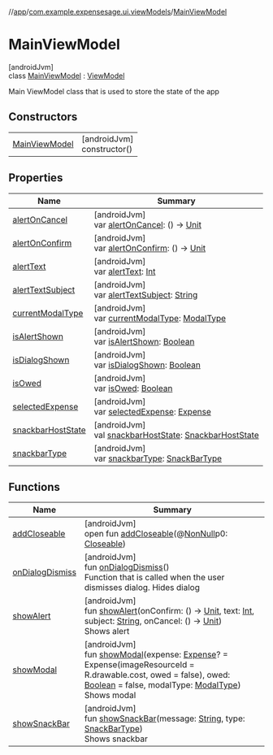 //[app](../../../index.md)/[com.example.expensesage.ui.viewModels](../index.md)/[MainViewModel](index.md)

# MainViewModel

[androidJvm]\
class [MainViewModel](index.md) : [ViewModel](https://developer.android.com/reference/kotlin/androidx/lifecycle/ViewModel.html)

Main ViewModel class that is used to store the state of the app

## Constructors

| | |
|---|---|
| [MainViewModel](-main-view-model.md) | [androidJvm]<br>constructor() |

## Properties

| Name | Summary |
|---|---|
| [alertOnCancel](alert-on-cancel.md) | [androidJvm]<br>var [alertOnCancel](alert-on-cancel.md): () -&gt; [Unit](https://kotlinlang.org/api/latest/jvm/stdlib/kotlin/-unit/index.html) |
| [alertOnConfirm](alert-on-confirm.md) | [androidJvm]<br>var [alertOnConfirm](alert-on-confirm.md): () -&gt; [Unit](https://kotlinlang.org/api/latest/jvm/stdlib/kotlin/-unit/index.html) |
| [alertText](alert-text.md) | [androidJvm]<br>var [alertText](alert-text.md): [Int](https://kotlinlang.org/api/latest/jvm/stdlib/kotlin/-int/index.html) |
| [alertTextSubject](alert-text-subject.md) | [androidJvm]<br>var [alertTextSubject](alert-text-subject.md): [String](https://kotlinlang.org/api/latest/jvm/stdlib/kotlin/-string/index.html) |
| [currentModalType](current-modal-type.md) | [androidJvm]<br>var [currentModalType](current-modal-type.md): [ModalType](../../com.example.expensesage.ui.utils/-modal-type/index.md) |
| [isAlertShown](is-alert-shown.md) | [androidJvm]<br>var [isAlertShown](is-alert-shown.md): [Boolean](https://kotlinlang.org/api/latest/jvm/stdlib/kotlin/-boolean/index.html) |
| [isDialogShown](is-dialog-shown.md) | [androidJvm]<br>var [isDialogShown](is-dialog-shown.md): [Boolean](https://kotlinlang.org/api/latest/jvm/stdlib/kotlin/-boolean/index.html) |
| [isOwed](is-owed.md) | [androidJvm]<br>var [isOwed](is-owed.md): [Boolean](https://kotlinlang.org/api/latest/jvm/stdlib/kotlin/-boolean/index.html) |
| [selectedExpense](selected-expense.md) | [androidJvm]<br>var [selectedExpense](selected-expense.md): [Expense](../../com.example.expensesage.data.expenses/-expense/index.md) |
| [snackbarHostState](snackbar-host-state.md) | [androidJvm]<br>val [snackbarHostState](snackbar-host-state.md): [SnackbarHostState](https://developer.android.com/reference/kotlin/androidx/compose/material3/SnackbarHostState.html) |
| [snackbarType](snackbar-type.md) | [androidJvm]<br>var [snackbarType](snackbar-type.md): [SnackBarType](../-snack-bar-type/index.md) |

## Functions

| Name | Summary |
|---|---|
| [addCloseable](../-statistic-view-model/index.md#264516373%2FFunctions%2F-912451524) | [androidJvm]<br>open fun [addCloseable](../-statistic-view-model/index.md#264516373%2FFunctions%2F-912451524)(@[NonNull](https://developer.android.com/reference/kotlin/androidx/annotation/NonNull.html)p0: [Closeable](https://developer.android.com/reference/kotlin/java/io/Closeable.html)) |
| [onDialogDismiss](on-dialog-dismiss.md) | [androidJvm]<br>fun [onDialogDismiss](on-dialog-dismiss.md)()<br>Function that is called when the user dismisses dialog. Hides dialog |
| [showAlert](show-alert.md) | [androidJvm]<br>fun [showAlert](show-alert.md)(onConfirm: () -&gt; [Unit](https://kotlinlang.org/api/latest/jvm/stdlib/kotlin/-unit/index.html), text: [Int](https://kotlinlang.org/api/latest/jvm/stdlib/kotlin/-int/index.html), subject: [String](https://kotlinlang.org/api/latest/jvm/stdlib/kotlin/-string/index.html), onCancel: () -&gt; [Unit](https://kotlinlang.org/api/latest/jvm/stdlib/kotlin/-unit/index.html))<br>Shows alert |
| [showModal](show-modal.md) | [androidJvm]<br>fun [showModal](show-modal.md)(expense: [Expense](../../com.example.expensesage.data.expenses/-expense/index.md)? = Expense(imageResourceId = R.drawable.cost, owed = false), owed: [Boolean](https://kotlinlang.org/api/latest/jvm/stdlib/kotlin/-boolean/index.html) = false, modalType: [ModalType](../../com.example.expensesage.ui.utils/-modal-type/index.md))<br>Shows modal |
| [showSnackBar](show-snack-bar.md) | [androidJvm]<br>fun [showSnackBar](show-snack-bar.md)(message: [String](https://kotlinlang.org/api/latest/jvm/stdlib/kotlin/-string/index.html), type: [SnackBarType](../-snack-bar-type/index.md))<br>Shows snackbar |
